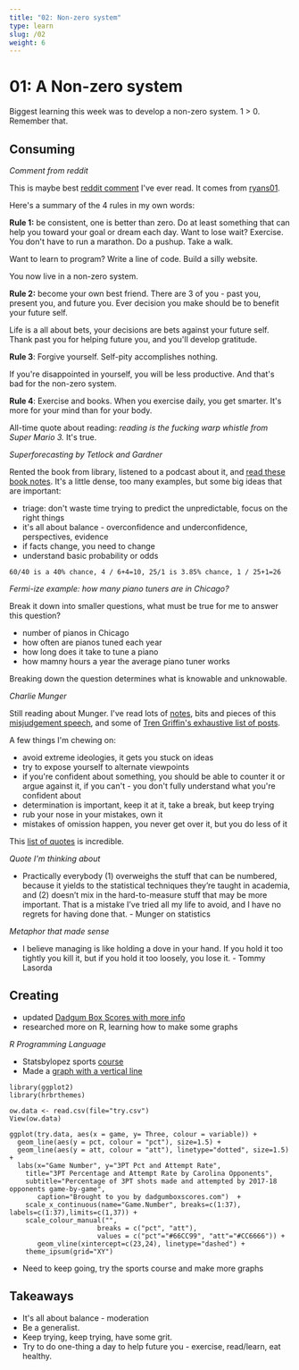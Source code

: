 ```yaml
---
title: "02: Non-zero system"
type: learn
slug: /02
weight: 6
---
```


# 01: A Non-zero system 

Biggest learning this week was to develop a non-zero system. 1 > 0. Remember that. 


## Consuming

*Comment from reddit*

This is maybe best [reddit comment](https://www.reddit.com/r/getdisciplined/comments/1q96b5/i_just_dont_care_about_myself/) I've ever read. It comes from [ryans01](https://www.reddit.com/user/ryans01).

Here's a summary of the 4 rules in my own words: 

**Rule 1:** be consistent, one is better than zero. Do at least something that can help you toward your goal or dream each day. Want to lose wait? Exercise. You don't have to run a marathon. Do a pushup. Take a walk. 

Want to learn to program? Write a line of code. Build a silly website. 

You now live in a non-zero system. 

**Rule 2:** become your own best friend. There are 3 of you - past you, present you, and future you. Ever decision you make should be to benefit your future self. 

Life is a all about bets, your decisions are bets against your future self. Thank past you for helping future you, and you'll develop gratitude. 

**Rule 3**: Forgive yourself. Self-pity accomplishes nothing. 

If you're disappointed in yourself, you will be less productive. And that's bad for the non-zero system. 

**Rule 4**: Exercise and books. When you exercise daily, you get smarter. It's more for your mind than for your body. 

All-time quote about reading: *reading is the fucking warp whistle from Super Mario 3.* It's true. 

*Superforecasting by Tetlock and Gardner* 

Rented the book from library, listened to a podcast about it, and [read these book notes](http://scattered-thoughts.net/blog/2016/01/28/notes-on-superforecasting-the-art-and-science-of-prediction/). It's a little dense, too many examples, but some big ideas that are important: 

- triage: don't waste time trying to predict the unpredictable, focus on the right things
- it's all about balance - overconfidence and underconfidence, perspectives, evidence 
- if facts change, you need to change 
- understand basic probability or odds

```60/40 is a 40% chance, 4 / 6+4=10, 25/1 is 3.85% chance, 1 / 25+1=26```

*Fermi-ize example: how many piano tuners are in Chicago?* 

Break it down into smaller questions, what must be true for me to answer this question? 

- number of pianos in Chicago
- how often are pianos tuned each year
- how long does it take to tune a piano 
- how mamny hours a year the average piano tuner works 

Breaking down the question determines what is knowable and unknowable. 


*Charlie Munger* 

Still reading about Munger. I've read lots of [notes](https://old.ycombinator.com/munger.html), bits and pieces of this [misjudgement speech](http://web.archive.org/web/20151004200748/http://law.indiana.edu/instruction/profession/doc/16_1.pdf), and some of [Tren Griffin's exhaustive list of posts](https://25iq.com/2015/10/30/a-dozen-things-ive-learned-from-charlie-munger-distilled-to-less-than-500-words/). 

A few things I'm chewing on: 

- avoid extreme ideologies, it gets you stuck on ideas
- try to expose yourself to alternate viewpoints 
- if you're confident about something, you should be able to counter it or argue against it, if you can't - you don't fully understand what you're confident about 
- determination is important, keep it at it, take a break, but keep trying 
- rub your nose in your mistakes, own it 
- mistakes of omission happen, you never get over it, but you do less of it 

This [list of quotes](https://25iq.com/quotations/charlie-munger/) is incredible.

*Quote I'm thinking about* 

- Practically everybody (1) overweighs the stuff that can be numbered, because it yields to the statistical techniques they’re taught in academia, and (2) doesn’t mix in the hard-to-measure stuff that may be more important. That is a mistake I’ve tried all my life to avoid, and I have no regrets for having done that. - Munger on statistics 


*Metaphor that made sense* 

- I believe managing is like holding a dove in your hand. If you hold it too tightly you kill it, but if you hold it too loosely, you lose it. - Tommy Lasorda 


## Creating

- updated [Dadgum Box Scores with more info](https://fyi.dadgumboxscores.com/update-04/)
- researched more on R, learning how to make some graphs 

*R Programming Language* 

- Statsbylopez sports [course](https://statsbylopez.com/stats-sports-class/)
- Made a [graph with a vertical line](https://twitter.com/dadgumboxscores) 

```
library(ggplot2)
library(hrbrthemes)

ow.data <- read.csv(file="try.csv")
View(ow.data)

ggplot(try.data, aes(x = game, y= Three, colour = variable)) + 
  geom_line(aes(y = pct, colour = "pct"), size=1.5) +
  geom_line(aes(y = att, colour = "att"), linetype="dotted", size=1.5) +
  labs(x="Game Number", y="3PT Pct and Attempt Rate",  
	title="3PT Percentage and Attempt Rate by Carolina Opponents", 
	subtitle="Percentage of 3PT shots made and attempted by 2017-18 opponents game-by-game",
       caption="Brought to you by dadgumboxscores.com")  +
	scale_x_continuous(name="Game.Number", breaks=c(1:37), labels=c(1:37),limits=c(1,37)) +
	scale_colour_manual("", 
                      breaks = c("pct", "att"),
                      values = c("pct"="#66CC99", "att"="#CC6666")) +
       geom_vline(xintercept=c(23,24), linetype="dashed") + 
	theme_ipsum(grid="XY") 
``` 

- Need to keep going, try the sports course and make more graphs

## Takeaways 

- It's all about balance - moderation
- Be a generalist. 
- Keep trying, keep trying, have some grit. 
- Try to do one-thing a day to help future you - exercise, read/learn, eat healthy. 